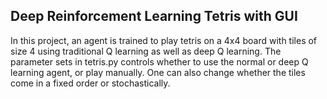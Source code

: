 ## Deep Reinforcement Learning Tetris with GUI

In this project, an agent is trained to play tetris on a 4x4 board with tiles of size 4 using traditional Q learning as well as deep Q learning.
The parameter sets in tetris.py controls whether to use the normal or deep Q learning agent, or play manually.
One can also change whether the tiles come in a fixed order or stochastically.

